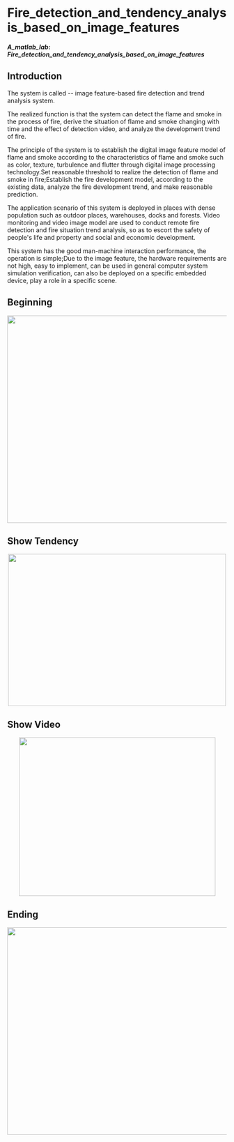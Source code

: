 # Fire_detection_and_tendency_analysis_based_on_image_features
***A_matlab_lab: Fire_detection_and_tendency_analysis_based_on_image_features***
## Introduction
The system is called -- image feature-based fire detection and trend analysis system.

The realized function is that the system can detect the flame and smoke in the process of fire, derive the situation of flame and smoke changing with time and the effect of detection video, and analyze the development trend of fire.

The principle of the system is to establish the digital image feature model of flame and smoke according to the characteristics of flame and smoke such as color, texture, turbulence and flutter through digital image processing technology.Set reasonable threshold to realize the detection of flame and smoke in fire;Establish the fire development model, according to the existing data, analyze the fire development trend, and make reasonable prediction.

The application scenario of this system is deployed in places with dense population such as outdoor places, warehouses, docks and forests. Video monitoring and video image model are used to conduct remote fire detection and fire situation trend analysis, so as to escort the safety of people's life and property and social and economic development.

This system has the good man-machine interaction performance, the operation is simple;Due to the image feature, the hardware requirements are not high, easy to implement, can be used in general computer system simulation verification, can also be deployed on a specific embedded device, play a role in a specific scene.

## Beginning 
<div align=center><img width="646" height="476" src="https://github.com/Gchinanty/Fire_detection_and_tendency_analysis_based_on_image_features/blob/master/Beginning.png"/></div>

## Show Tendency
<div align=center><img width="500" height="349" src="https://github.com/Gchinanty/Fire_detection_and_tendency_analysis_based_on_image_features/blob/master/show_tendency.png"/></div>

## Show Video
<div align=center><img width="451" height="364" src="https://github.com/Gchinanty/Fire_detection_and_tendency_analysis_based_on_image_features/blob/master/show_video.png"/></div>

## Ending
<div align=center><img width="646" height="476" src="https://github.com/Gchinanty/Fire_detection_and_tendency_analysis_based_on_image_features/blob/master/Ending.png"/></div>
